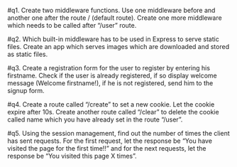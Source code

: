 #q1. Create two middleware functions. Use one middleware before and another one after the route / (default route). Create one more middleware which needs to be called after “/user” route.

#q2. Which built-in middleware has to be used in Express to serve static files. Create an app which serves images which are downloaded and stored as static files. 


#q3. Create a registration form for the user to register by entering his firstname. Check if the user is already registered, if so display welcome message (Welcome firstname!), if he is not registered, send him to the signup form.


#q4. Create a route called “/create” to set a new cookie. Let the cookie expire after 10s. Create another route called “/clear” to delete the cookie called name which you have already set in the route “/user”.


#q5. Using the session management, find out the number of times the client has sent requests. For the first request, let the response be “You have visited the page for the first time!!” and for the next requests, let the response be “You visited this page X times”.
